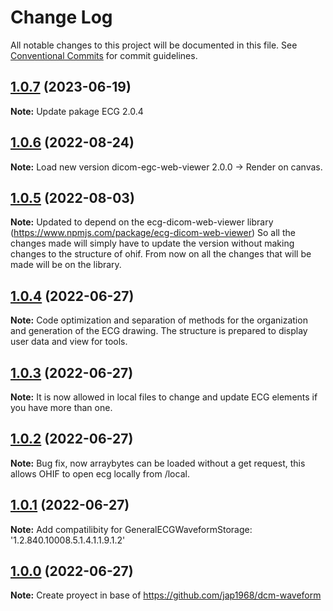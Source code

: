 # Change Log

All notable changes to this project will be documented in this file.
See [Conventional Commits](https://conventionalcommits.org) for commit guidelines.

## [1.0.7](https://github.com/ArturRod/dicom-ecg) (2023-06-19)

**Note:** Update pakage ECG 2.0.4

## [1.0.6](https://github.com/ArturRod/dicom-ecg) (2022-08-24)

**Note:** Load new version dicom-egc-web-viewer 2.0.0 -> Render on canvas.

## [1.0.5](https://github.com/ArturRod/dicom-ecg) (2022-08-03)

**Note:** Updated to depend on the ecg-dicom-web-viewer library (https://www.npmjs.com/package/ecg-dicom-web-viewer) So all the changes made will simply have to update the version without making changes to the structure of ohif. From now on all the changes that will be made will be on the library.

## [1.0.4](https://github.com/ArturRod/dicom-ecg) (2022-06-27)

**Note:** Code optimization and separation of methods for the organization and generation of the ECG drawing. The structure is prepared to display user data and view for tools.

## [1.0.3](https://github.com/ArturRod/dicom-ecg) (2022-06-27)

**Note:** It is now allowed in local files to change and update ECG elements if you have more than one.

## [1.0.2](https://github.com/ArturRod/dicom-ecg) (2022-06-27)

**Note:** Bug fix, now arraybytes can be loaded without a get request, this allows OHIF to open ecg locally from /local.

## [1.0.1](https://github.com/ArturRod/dicom-ecg) (2022-06-27)

**Note:** Add compatilibity for GeneralECGWaveformStorage: '1.2.840.10008.5.1.4.1.1.9.1.2'

## [1.0.0](https://github.com/ArturRod/dicom-ecg) (2022-06-27)

**Note:** Create proyect in base of https://github.com/jap1968/dcm-waveform
